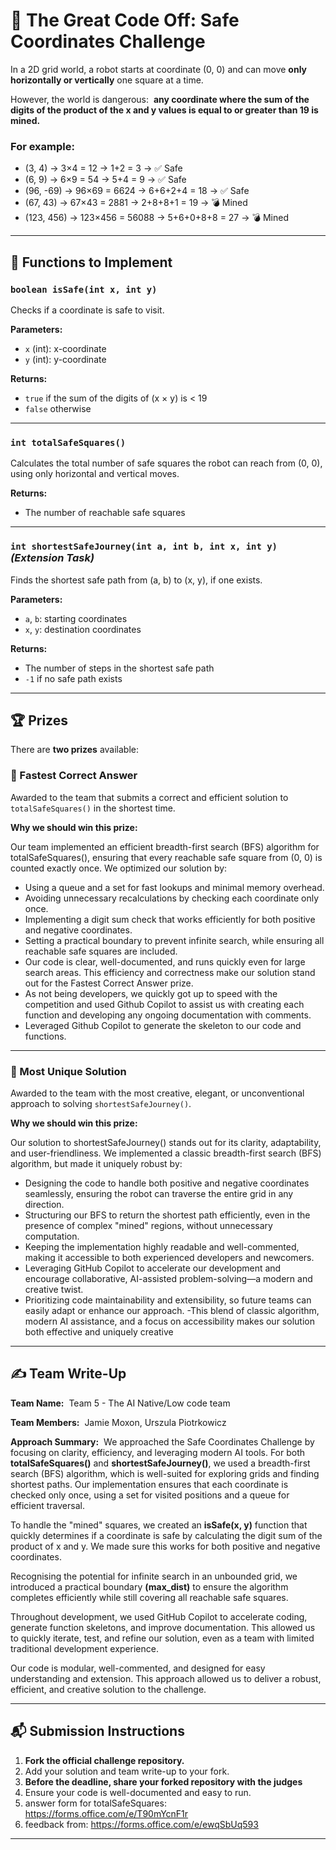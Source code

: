 
# 🧩 The Great Code Off: Safe Coordinates Challenge

In a 2D grid world, a robot starts at coordinate (0, 0) and can move **only horizontally or vertically** one square at a time.

However, the world is dangerous:  
**any coordinate where the sum of the digits of the product of the x and y values is equal to or greater than 19 is mined.**

### For example:
- (3, 4) → 3×4 = 12 → 1+2 = 3 → ✅ Safe  
- (6, 9) → 6×9 = 54 → 5+4 = 9 → ✅ Safe  
- (96, -69) → 96×69 = 6624 → 6+6+2+4 = 18 → ✅ Safe  
- (67, 43) → 67×43 = 2881 → 2+8+8+1 = 19 → 💣 Mined
- (123, 456) → 123×456 = 56088 → 5+6+0+8+8 = 27 → 💣 Mined  

---

## 🧠 Functions to Implement

### `boolean isSafe(int x, int y)`
Checks if a coordinate is safe to visit.

**Parameters:**
- `x` (int): x-coordinate  
- `y` (int): y-coordinate  

**Returns:**
- `true` if the sum of the digits of (x × y) is < 19  
- `false` otherwise

---

### `int totalSafeSquares()`
Calculates the total number of safe squares the robot can reach from (0, 0), using only horizontal and vertical moves.

**Returns:**
- The number of reachable safe squares

---

### `int shortestSafeJourney(int a, int b, int x, int y)` _(Extension Task)_
Finds the shortest safe path from (a, b) to (x, y), if one exists.

**Parameters:**
- `a`, `b`: starting coordinates  
- `x`, `y`: destination coordinates  

**Returns:**
- The number of steps in the shortest safe path  
- `-1` if no safe path exists

---

## 🏆 Prizes

There are **two prizes** available:

### 🥇 Fastest Correct Answer
Awarded to the team that submits a correct and efficient solution to `totalSafeSquares()` in the shortest time.

**Why we should win this prize:**  

Our team implemented an efficient breadth-first search (BFS) algorithm for totalSafeSquares(), ensuring that every reachable safe square from (0, 0) is counted exactly once. We optimized our solution by:

- Using a queue and a set for fast lookups and minimal memory overhead.
- Avoiding unnecessary recalculations by checking each coordinate only once.
- Implementing a digit sum check that works efficiently for both positive and negative coordinates.
- Setting a practical boundary to prevent infinite search, while ensuring all reachable safe squares are included.
- Our code is clear, well-documented, and runs quickly even for large search areas. This efficiency and correctness make our solution stand out for the Fastest Correct Answer prize.
- As not being developers, we quickly got up to speed with the competition and used Github Copilot to assist us with creating each function and developing any ongoing documentation with comments. 
- Leveraged Github Copilot to generate the skeleton to our code and functions.
---

### 🧠 Most Unique Solution
Awarded to the team with the most creative, elegant, or unconventional approach to solving `shortestSafeJourney()`.

**Why we should win this prize:**  

Our solution to shortestSafeJourney() stands out for its clarity, adaptability, and user-friendliness. We implemented a classic breadth-first search (BFS) algorithm, but made it uniquely robust by:

- Designing the code to handle both positive and negative coordinates seamlessly, ensuring the robot can traverse the entire grid in any direction.
- Structuring our BFS to return the shortest path efficiently, even in the presence of complex "mined" regions, without unnecessary computation.
- Keeping the implementation highly readable and well-commented, making it accessible to both experienced developers and newcomers.
- Leveraging GitHub Copilot to accelerate our development and encourage collaborative, AI-assisted problem-solving—a modern and creative twist.
- Prioritizing code maintainability and extensibility, so future teams can easily adapt or enhance our approach.
-This blend of classic algorithm, modern AI assistance, and a focus on accessibility makes our solution both effective and uniquely creative
---

## ✍️ Team Write-Up

**Team Name:**  Team 5 - The AI Native/Low code team

**Team Members:**  Jamie Moxon, Urszula Piotrkowicz

**Approach Summary:**  
We approached the Safe Coordinates Challenge by focusing on clarity, efficiency, and leveraging modern AI tools. For both **totalSafeSquares()** and **shortestSafeJourney()**, we used a breadth-first search (BFS) algorithm, which is well-suited for exploring grids and finding shortest paths. Our implementation ensures that each coordinate is checked only once, using a set for visited positions and a queue for efficient traversal.

To handle the "mined" squares, we created an **isSafe(x, y)** function that quickly determines if a coordinate is safe by calculating the digit sum of the product of x and y. We made sure this works for both positive and negative coordinates.

Recognising the potential for infinite search in an unbounded grid, we introduced a practical boundary **(max_dist)** to ensure the algorithm completes efficiently while still covering all reachable safe squares.

Throughout development, we used GitHub Copilot to accelerate coding, generate function skeletons, and improve documentation. This allowed us to quickly iterate, test, and refine our solution, even as a team with limited traditional development experience.

Our code is modular, well-commented, and designed for easy understanding and extension. This approach allowed us to deliver a robust, efficient, and creative solution to the challenge.


---

## 📬 Submission Instructions

1. **Fork the official challenge repository.**  
2. Add your solution and team write-up to your fork.  
3. **Before the deadline, share your forked repository with the judges**
4. Ensure your code is well-documented and easy to run.
5. answer form for totalSafeSquares: https://forms.office.com/e/T90mYcnF1r
6. feedback from: https://forms.office.com/e/ewqSbUq593

---
